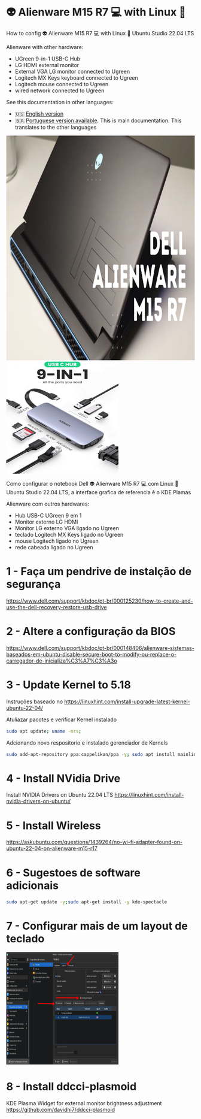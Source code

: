 # :alien: Alienware M15 R7 :computer: with Linux :penguin:
How to config :alien: Alienware M15 R7 :computer: with Linux :penguin: Ubuntu Studio 22.04 LTS 

Alienware with other hardware:
* UGreen 9-in-1 USB-C Hub
* LG HDMI external monitor
* External VGA LG monitor connected to Ugreen
* Logitech MX Keys keyboard connected to Ugreen
* Logitech mouse connected to Ugreen
* wired network connected to Ugreen

See this documentation in other languages:
- :us: [English version](README_en.md)
- :brazil: [Portuguese version available](README.md). This is main documentation. This translates to the other languages

<img src="assets/dell-alienware-m15-r7.jpg" width=600 height=600 alt="Notebook Dell AlienWare M15 R7">

<img src="assets/ugreen_hub_usb-c-9in1.jpg" width=300 height=300 alt="Hub USB-C 9in1">

Como configurar o notebook Dell :alien: Alienware M15 R7 :computer: com Linux :penguin: Ubuntu Studio 22.04 LTS, a interface grafica de referencia ẽ o KDE Plamas

Alienware com outros hardwares:
* Hub USB-C UGreen 9 em 1
* Monitor externo LG HDMI
* Monitor LG externo VGA ligado no Ugreen
* teclado Logitech MX Keys ligado no Ugreen
* mouse Logitech ligado no Ugreen
* rede cabeada ligado no Ugreen


# 1 - Faça um pendrive de instalção de segurança
https://www.dell.com/support/kbdoc/pt-br/000125230/how-to-create-and-use-the-dell-recovery-restore-usb-drive

# 2 - Altere a configuração da BIOS 
https://www.dell.com/support/kbdoc/pt-br/000148406/alienware-sistemas-baseados-em-ubuntu-disable-secure-boot-to-modify-ou-replace-o-carregador-de-inicializa%C3%A7%C3%A3o

# 3 - Update Kernel to 5.18
Instruções baseado no https://linuxhint.com/install-upgrade-latest-kernel-ubuntu-22-04/

Atuliazar pacotes e verificar Kernel instalado
```bash
sudo apt update; uname -mrs;
```

Adcionando novo respositorio e instalado gerenciador de Kernels
```bash
sudo add-apt-repository ppa:cappelikan/ppa -y; sudo apt install mainline -y
```

# 4 - Install NVidia Drive
Install NVIDIA Drivers on Ubuntu 22.04 LTS
https://linuxhint.com/install-nvidia-drivers-on-ubuntu/

# 5 - Install Wireless
https://askubuntu.com/questions/1439264/no-wi-fi-adapter-found-on-ubuntu-22-04-on-alienware-m15-r17


# 6 - Sugestoes de software adicionais
```bash
sudo apt-get update -y;sudo apt-get install -y kde-spectacle
```
# 7 - Configurar mais de um layout de teclado 

<img src="assets/teclado.png" width=300 height=300 alt="layout keyboard kde plasma">


# 8 - Install ddcci-plasmoid
KDE Plasma Widget for external monitor brightness adjustment
https://github.com/davidhi7/ddcci-plasmoid
